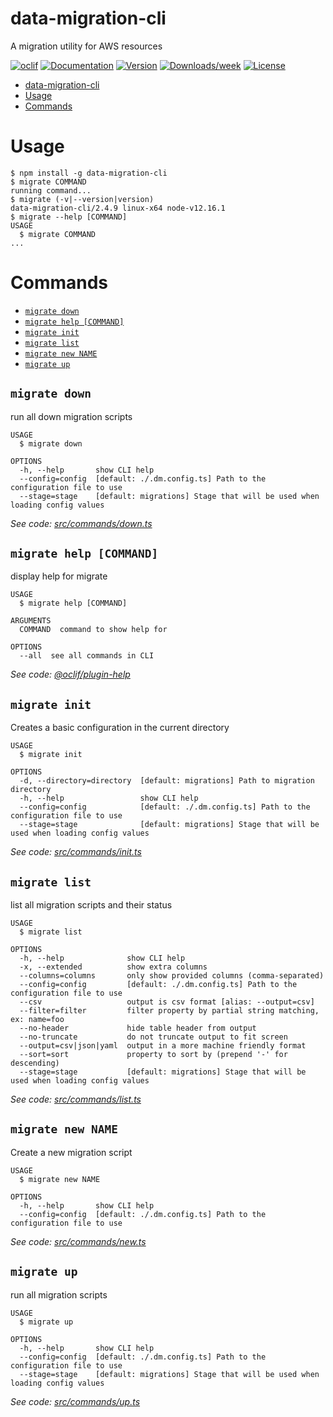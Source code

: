 # data-migration-cli

A migration utility for AWS resources

[![oclif](https://img.shields.io/badge/cli-oclif-brightgreen.svg)](https://oclif.io)
[![Documentation](https://img.shields.io/badge/documentation-view-blue)](https://data-migration.js.org/)
[![Version](https://img.shields.io/npm/v/data-migration-cli.svg)](https://npmjs.org/package/data-migration-cli)
[![Downloads/week](https://img.shields.io/npm/dw/data-migration-cli.svg)](https://npmjs.org/package/data-migration-cli)
[![License](https://img.shields.io/npm/l/data-migration-cli.svg)](https://github.com/drg-adaptive/data-migration/blob/master/package.json)

<!-- toc -->
* [data-migration-cli](#data-migration-cli)
* [Usage](#usage)
* [Commands](#commands)
<!-- tocstop -->

# Usage

<!-- usage -->
```sh-session
$ npm install -g data-migration-cli
$ migrate COMMAND
running command...
$ migrate (-v|--version|version)
data-migration-cli/2.4.9 linux-x64 node-v12.16.1
$ migrate --help [COMMAND]
USAGE
  $ migrate COMMAND
...
```
<!-- usagestop -->

# Commands

<!-- commands -->
* [`migrate down`](#migrate-down)
* [`migrate help [COMMAND]`](#migrate-help-command)
* [`migrate init`](#migrate-init)
* [`migrate list`](#migrate-list)
* [`migrate new NAME`](#migrate-new-name)
* [`migrate up`](#migrate-up)

## `migrate down`

run all down migration scripts

```
USAGE
  $ migrate down

OPTIONS
  -h, --help       show CLI help
  --config=config  [default: ./.dm.config.ts] Path to the configuration file to use
  --stage=stage    [default: migrations] Stage that will be used when loading config values
```

_See code: [src/commands/down.ts](https://github.com/theBenForce/data-migration/blob/v2.4.9/src/commands/down.ts)_

## `migrate help [COMMAND]`

display help for migrate

```
USAGE
  $ migrate help [COMMAND]

ARGUMENTS
  COMMAND  command to show help for

OPTIONS
  --all  see all commands in CLI
```

_See code: [@oclif/plugin-help](https://github.com/oclif/plugin-help/blob/v2.2.3/src/commands/help.ts)_

## `migrate init`

Creates a basic configuration in the current directory

```
USAGE
  $ migrate init

OPTIONS
  -d, --directory=directory  [default: migrations] Path to migration directory
  -h, --help                 show CLI help
  --config=config            [default: ./.dm.config.ts] Path to the configuration file to use
  --stage=stage              [default: migrations] Stage that will be used when loading config values
```

_See code: [src/commands/init.ts](https://github.com/theBenForce/data-migration/blob/v2.4.9/src/commands/init.ts)_

## `migrate list`

list all migration scripts and their status

```
USAGE
  $ migrate list

OPTIONS
  -h, --help              show CLI help
  -x, --extended          show extra columns
  --columns=columns       only show provided columns (comma-separated)
  --config=config         [default: ./.dm.config.ts] Path to the configuration file to use
  --csv                   output is csv format [alias: --output=csv]
  --filter=filter         filter property by partial string matching, ex: name=foo
  --no-header             hide table header from output
  --no-truncate           do not truncate output to fit screen
  --output=csv|json|yaml  output in a more machine friendly format
  --sort=sort             property to sort by (prepend '-' for descending)
  --stage=stage           [default: migrations] Stage that will be used when loading config values
```

_See code: [src/commands/list.ts](https://github.com/theBenForce/data-migration/blob/v2.4.9/src/commands/list.ts)_

## `migrate new NAME`

Create a new migration script

```
USAGE
  $ migrate new NAME

OPTIONS
  -h, --help       show CLI help
  --config=config  [default: ./.dm.config.ts] Path to the configuration file to use
```

_See code: [src/commands/new.ts](https://github.com/theBenForce/data-migration/blob/v2.4.9/src/commands/new.ts)_

## `migrate up`

run all migration scripts

```
USAGE
  $ migrate up

OPTIONS
  -h, --help       show CLI help
  --config=config  [default: ./.dm.config.ts] Path to the configuration file to use
  --stage=stage    [default: migrations] Stage that will be used when loading config values
```

_See code: [src/commands/up.ts](https://github.com/theBenForce/data-migration/blob/v2.4.9/src/commands/up.ts)_
<!-- commandsstop -->

